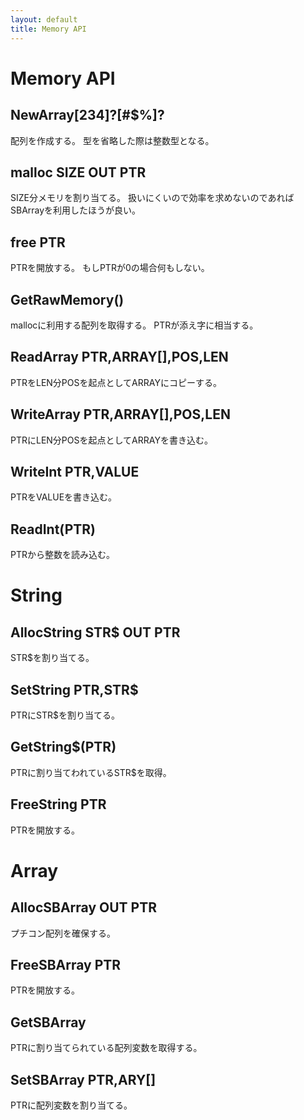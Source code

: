 ```yaml
---
layout: default
title: Memory API
---
```

# Memory API

## NewArray[234]?[#$%]?
配列を作成する。
型を省略した際は整数型となる。

## malloc SIZE OUT PTR
SIZE分メモリを割り当てる。
扱いにくいので効率を求めないのであればSBArrayを利用したほうが良い。

## free PTR
PTRを開放する。
もしPTRが0の場合何もしない。

## GetRawMemory()
mallocに利用する配列を取得する。
PTRが添え字に相当する。

## ReadArray PTR,ARRAY[],POS,LEN
PTRをLEN分POSを起点としてARRAYにコピーする。

## WriteArray PTR,ARRAY[],POS,LEN
PTRにLEN分POSを起点としてARRAYを書き込む。

## WriteInt PTR,VALUE
PTRをVALUEを書き込む。

## ReadInt(PTR)
PTRから整数を読み込む。

# String

## AllocString STR$ OUT PTR
STR$を割り当てる。

## SetString PTR,STR$
PTRにSTR$を割り当てる。

## GetString$(PTR)
PTRに割り当てわれているSTR$を取得。

## FreeString PTR
PTRを開放する。

# Array

## AllocSBArray OUT PTR
プチコン配列を確保する。

## FreeSBArray PTR
PTRを開放する。

## GetSBArray[](PTR)
PTRに割り当てられている配列変数を取得する。

## SetSBArray PTR,ARY[]
PTRに配列変数を割り当てる。
